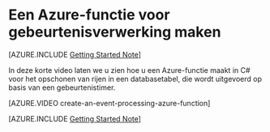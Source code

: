 <properties
   pageTitle="Een functie voor gebeurtenisverwerking maken | Microsoft Azure"
   description="Met Azure Functions bouwt u uw eerste functie in minder dan twee minuten."
   services="azure-functions"
   documentationCenter="na"
   authors="ggailey777"
   manager="erikre"
   editor=""
   tags=""
   />

<tags
   ms.service="functions"
   ms.devlang="multiple"
   ms.topic="get-started-article"
   ms.tgt_pltfrm="multiple"
   ms.workload="na"
   ms.date="03/14/2016"
   ms.author="glenga"/>
   
# Een Azure-functie voor gebeurtenisverwerking maken

[AZURE.INCLUDE [Getting Started Note](../../includes/functions-getting-started.md)]

In deze korte video laten we u zien hoe u een Azure-functie maakt in C# voor het opschonen van rijen in een databasetabel, die wordt uitgevoerd op basis van een gebeurtenistimer.

[AZURE.VIDEO create-an-event-processing-azure-function]
&nbsp;

[AZURE.INCLUDE [Getting Started Note](../../includes/functions-get-help.md)]


<!--HONumber=Jun16_HO2-->


